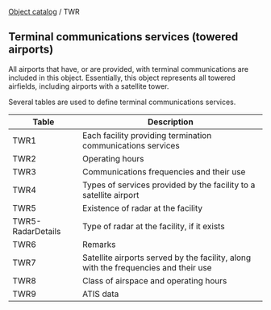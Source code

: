 [Object catalog](https://github.com/tlarsen7572/us_airspace_data#object-catalog) / TWR

## Terminal communications services (towered airports)

All airports that have, or are provided, with terminal communications are included in this object. Essentially, this object represents all towered airfields, including airports with a satellite tower.

Several tables are used to define terminal communications services.

|Table             |Description|
|------------------|-----------|
|TWR1              |Each facility providing termination communications services|
|TWR2              |Operating hours|
|TWR3              |Communications frequencies and their use|
|TWR4              |Types of services provided by the facility to a satellite airport|
|TWR5              |Existence of radar at the facility|
|TWR5-RadarDetails |Type of radar at the facility, if it exists|
|TWR6              |Remarks|
|TWR7              |Satellite airports served by the facility, along with the frequencies and their use|
|TWR8              |Class of airspace and operating hours|
|TWR9              |ATIS data|
